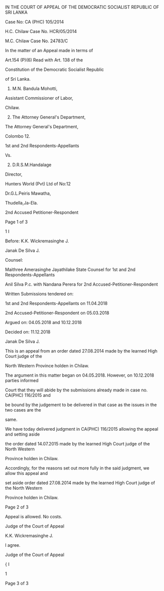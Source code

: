 IN THE COURT OF APPEAL OF THE DEMOCRATIC SOCIALIST REPUBLIC OF SRI LANKA

Case No: CA (PHC) 105/2014

H.C. Chilaw Case No. HCR/05/2014

M.C. Chilaw Case No. 24783/C

In the matter of an Appeal made in terms of

Art.154 (P)(6) Read with Art. 138 of the

Constitution of the Democratic Socialist Republic

of Sri Lanka.

01. M.N. Bandula Mohotti,

Assistant Commissioner of Labor,

Chilaw.

02. The Attorney General's Department,

The Attorney General's Department,

Colombo 12.

1st and 2nd Respondents-Appellants

Vs.

02. D.R.S.M.Handalage

Director,

Hunters World (Pvt) Ltd of No:12

Dr.G.L.Peiris Mawatha,

Thudella,Ja-Ela.

2nd Accused Petitioner-Respondent

Page 1 of 3

1 I

Before: K.K. Wickremasinghe J.

Janak De Silva J.

Counsel:

Maithree Amerasinghe Jayathilake State Counsel for 1st and 2nd Respondents-Appellants

Anil Silva P.c. with Nandana Perera for 2nd Accused-Petitioner-Respondent

Written Submissions tendered on:

1st and 2nd Respondents-Appellants on 11.04.2018

2nd Accused-Petitioner-Respondent on 05.03.2018

Argued on: 04.05.2018 and 10.12.2018

Decided on: 11.12.2018

Janak De Silva J.

This is an appeal from an order dated 27.08.2014 made by the learned High Court judge of the

North Western Province holden in Chilaw.

The argument in this matter began on 04.05.2018. However, on 10.12.2018 parties informed

Court that they will abide by the submissions already made in case no. CA(PHC) 116/2015 and

be bound by the judgement to be delivered in that case as the issues in the two cases are the

same.

We have today delivered judgment in CA(PHC) 116/2015 allowing the appeal and setting aside

the order dated 14.07.2015 made by the learned High Court judge of the North Western

Province holden in Chilaw.

Accordingly, for the reasons set out more fully in the said judgment, we allow this appeal and

set aside order dated 27.08.2014 made by the learned High Court judge of the North Western

Province holden in Chilaw.

Page 2 of 3

Appeal is allowed. No costs.

Judge of the Court of Appeal

K.K. Wickremasinghe J.

I agree.

Judge of the Court of Appeal

{ I

1

Page 3 of 3